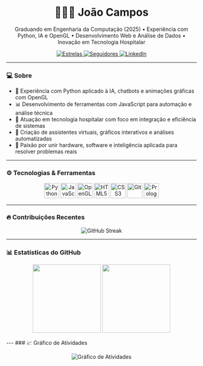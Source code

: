 <h1 align="center">👨🏻‍💻 João Campos</h1>

<p align="center">
  Graduando em Engenharia da Computação (2025) • Experiência com Python, IA e OpenGL • Desenvolvimento Web e Análise de Dados • Inovação em Tecnologia Hospitalar
</p>

<p align="center">
  <a href="https://github.com/jcamposss?tab=repositories&sort=stargazers">
    <img alt="Estrelas" src="https://custom-icon-badges.demolab.com/github/stars/jcamposss?color=55960c&style=for-the-badge&labelColor=488207&logo=star&label=Estrelas" />
  </a>
  <a href="https://github.com/jcamposss">
    <img alt="Seguidores" src="https://custom-icon-badges.demolab.com/github/followers/jcamposss?color=236ad3&labelColor=1155ba&style=for-the-badge&logo=github&label=Seguidores&logoColor=white" />
  </a>
  <a href="https://www.linkedin.com/in/jepcampos/" target="_blank">
    <img alt="LinkedIn" src="https://img.shields.io/badge/LinkedIn-%2B500%20conexões-0077B5?style=for-the-badge&logo=linkedin&logoColor=white" />
  </a>
</p>

---

### 💻 Sobre

- 🚀 Experiência com Python aplicado à IA, chatbots e animações gráficas com OpenGL  
- 📊 Desenvolvimento de ferramentas com JavaScript para automação e análise técnica  
- 🏥 Atuação em tecnologia hospitalar com foco em integração e eficiência de sistemas  
- 🤖 Criação de assistentes virtuais, gráficos interativos e análises automatizadas  
- 🔧 Paixão por unir hardware, software e inteligência aplicada para resolver problemas reais  

---

### ⚙️ Tecnologias & Ferramentas

<p align="center">
  <img src="https://cdn.jsdelivr.net/gh/devicons/devicon@latest/icons/python/python-original.svg" title="Python" alt="Python" width="40px" />
  <img src="https://cdn.jsdelivr.net/gh/devicons/devicon@latest/icons/javascript/javascript-original.svg" title="JavaScript" alt="JavaScript" width="40px" />
  <img src="https://cdn.jsdelivr.net/gh/devicons/devicon@latest/icons/opengl/opengl-original.svg" title="OpenGL" alt="OpenGL" width="40px" />
  <img src="https://cdn.jsdelivr.net/gh/devicons/devicon@latest/icons/html5/html5-original.svg" title="HTML5" alt="HTML5" width="40px" />
  <img src="https://cdn.jsdelivr.net/gh/devicons/devicon@latest/icons/css3/css3-original.svg" title="CSS3" alt="CSS3" width="40px" />
  <img src="https://cdn.jsdelivr.net/gh/devicons/devicon@latest/icons/git/git-original.svg" title="Git" alt="Git" width="40px" />
  <img src="https://cdn.jsdelivr.net/gh/devicons/devicon@latest/icons/prolog/prolog-original.svg" title="Prolog" alt="Prolog" width="40px" />
</p>

---
### 🔥 Contribuições Recentes

<p align="center">
  <img 
    src="https://streak-stats.demolab.com?user=jcamposss&theme=tokyonight&hide_border=true&date_format=d%20M%20Y&locale=pt-br&mode=weekly&custom_title=Contribui%C3%A7%C3%A3o%20Cont%C3%ADnua" 
    alt="GitHub Streak"
  />
</p>

---
### 📊 Estatísticas do GitHub

<p align="center">
  <img 
    src="https://github-readme-stats.vercel.app/api?username=jcamposss&show_icons=true&theme=tokyonight&include_all_commits=true&count_private=true&hide_border=true&locale=pt-br&custom_title=Estatísticas%20do%20GitHub" 
    height="180"
  />
  <img 
    src="https://github-readme-stats.vercel.app/api/top-langs/?username=jcamposss&theme=tokyonight&layout=compact&hide_border=true&langs_count=8&custom_title=Linguagens%20Mais%20Usadas" 
    height="180"
  />
</p>
---
### 📈 Gráfico de Atividades

<p align="center">
  <img 
    src="https://github-readme-activity-graph.vercel.app/graph?username=jcamposss&bg_color=0d1117&color=00bcd4&line=00bcd4&point=ffffff&area=true&hide_border=true&locale=pt-br&custom_title=Gr%C3%A1fico%20de%20Atividades%20Recentes" 
    alt="Gráfico de Atividades"
  />
</p>

